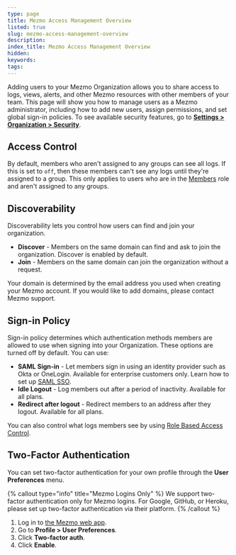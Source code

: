 ```yaml
---
type: page
title: Mezmo Access Management Overview
listed: true
slug: mezmo-access-management-overview
description: 
index_title: Mezmo Access Management Overview
hidden: 
keywords: 
tags: 
---
```


Adding users to your Mezmo Organization allows you to share access to logs, views, alerts, and other Mezmo resources with other members of your team. This page will show you how to manage users as a Mezmo administrator, including how to add new users, assign permissions, and set global sign-in policies. To see available security features, go to [**Settings &gt; Organization &gt; Security**](https://app.mezmo.com/manage/team-settings).

## Access Control

By default, members who aren't assigned to any groups can see all logs. If this is set to `off`, then these members can't see any logs until they're assigned to a group. This only applies to users who are in the [Members](https://docs.mezmo.com/docs/how-to-manage-users) role and aren't assigned to any groups.

## Discoverability

Discoverability lets you control how users can find and join your organization.

- **Discover** - Members on the same domain can find and ask to join the organization. Discover is enabled by default.
- **Join** - Members on the same domain can join the organization without a request.

Your domain is determined by the email address you used when creating your Mezmo account. If you would like to add domains, please contact Mezmo support.

## Sign-in Policy

Sign-in policy determines which authentication methods members are allowed to use when signing into your Organization. These options are turned off by default. You can use:

- **SAML Sign-in** - Let members sign in using an identity provider such as Okta or OneLogin. Available for enterprise customers only. Learn how to set up [SAML SSO](https://docs.mezmo.com/docs/saml-sso#onelogin-setup).
- **Idle Logout** - Log members out after a period of inactivity. Available for all plans.
- **Redirect after logout** - Redirect members to an address after they logout. Available for all plans.

You can also control what logs members see by using [Role Based Access Control](https://docs.mezmo.com/docs/rbac).

## Two-Factor Authentication

You can set two-factor authentication for your own profile through the **User Preferences** menu.

{% callout type="info" title="Mezmo Logins Only" %}
We support two-factor authentication only for Mezmo logins. For Google, GitHub, or Heroku, please set up two-factor authentication via their platform.
{% /callout %}

1. Log in to [the Mezmo web app](https://app.mezmo.com/).
2. Go to **Profile &gt; User Preferences**.
3. Click **Two-factor auth**.
4. Click **Enable**.